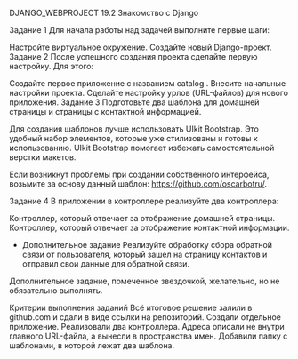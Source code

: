 DJANGO_WEBPROJECT
19.2 Знакомство с Django

Задание 1
Для начала работы над задачей выполните первые шаги:

Настройте виртуальное окружение.
Создайте новый Django-проект.
Задание 2
После успешного создания проекта сделайте первую настройку. Для этого:

Создайте первое приложение с названием 
catalog
.
Внесите начальные настройки проекта.
Сделайте настройку урлов (URL-файлов) для нового приложения.
Задание 3
Подготовьте два шаблона для домашней страницы и страницы с контактной информацией.

Для создания шаблонов лучше использовать UIkit Bootstrap. Это удобный набор элементов, которые уже стилизованы и готовы к использованию. UIkit Bootstrap помогает избежать самостоятельной верстки макетов.

Если возникнут проблемы при создании собственного интерфейса, возьмите за основу данный шаблон: https://github.com/oscarbotru/.

Задание 4
В приложении в контроллере реализуйте два контроллера:

 Контроллер, который отвечает за отображение домашней страницы.
 Контроллер, который отвечает за отображение контактной информации.
* Дополнительное задание
Реализуйте обработку сбора обратной связи от пользователя, который зашел на страницу контактов и отправил свои данные для обратной связи.

Дополнительное задание, помеченное звездочкой, желательно, но не обязательно выполнять.

Критерии выполнения заданий
Всё итоговое решение залили в github.com и сдали в виде ссылки на репозиторий.
Создали отдельное приложение.
Реализовали два контроллера.
Адреса описали не внутри главного URL-файла, а вынесли в пространства имен.
Добавили папку с шаблонами, в которой лежат два шаблона.
